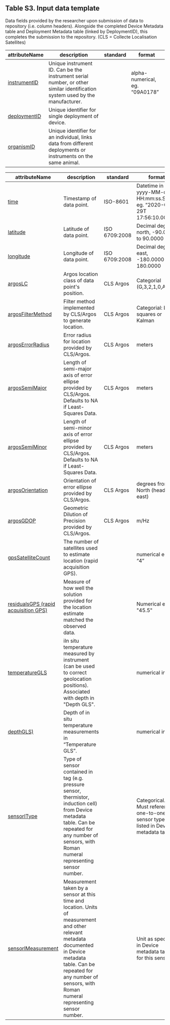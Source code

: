 ## Table S3. Input data template 

Data fields provided by the researcher upon submission of data to repository (i.e. column headers). Alongside the completed Device Metadata table and Deployment Metadata table (linked by DeploymentID), this completes the submission to the repository. (CLS = Collecte Localisation Satellites)

| attributeName | description | standard | format | 
| ------------- | ----------- | -------- | ------ |
| [instrumentID](fields/instrumentID.md) | Unique instrument ID. Can be the instrument serial number, or other similar identification system used by the manufacturer.| | alpha-numerical, eg. “09A0178”|
| [deploymentID](fields/deploymentID.md) | Unique identifier for single deployment of device. |  | |
| [organismID](fields/organismID.md) | Unique identifier for an individual, links data from different deployments or instruments on the same animal. |  | |

| attributeName | description | standard | format | 
| ------------- | ----------- | -------- | ------ |
| [time](fields/time.md) | Timestamp of data point. | ISO-8601 | Datetime in UTC, yyyy-MM-ddT HH:mm:ss.SSSZ, eg. “2020-03-29T 17:56:10.000Z”|
| [latitude](fields/latitude.md) | Latitude of data point. | ISO 6709:2008 | Decimal degrees north, -90.0000 to 90.0000|
| [longitude](fields/longitude.md) | Longitude of data point. | ISO 6709:2008 | Decimal degrees east, -180.0000 to 180.0000|
| [argosLC](fields/argosLC.md) | Argos location class of data point's position. | CLS Argos  | Categorial (G,3,2,1,0,A,B,Z)|
| [argosFilterMethod](fields/argosFilterMethod.md) | Filter method implemented by CLS/Argos to generate location. | CLS Argos  | Categorial: Least squares or Kalman|
| [argosErrorRadius](fields/argosErrorRadius.md) | Error radius for location provided by CLS/Argos. | CLS Argos  | meters|
| [argosSemiMajor](fields/argosSemiMajor.md) | Length of semi-major axis of error ellipse provided by CLS/Argos. Defaults to NA if Least-Squares Data. | CLS Argos  | meters|
| [argosSemiMinor](fields/argosSemiMinor.md) | Length of semi-minor axis of error ellipse provided by CLS/Argos. Defaults to NA if Least-Squares Data. | CLS Argos  | meters|
| [argosOrientation](fields/argosOrientation.md) | Orientation of error ellipse provided by CLS/Argos. | CLS Argos  | degrees from North (heading east)|
| [argosGDOP](fields/argosGDOP.md) | Geometric Dilution of Precision provided by CLS/Argos. | CLS Argos  | m/Hz|
| [gpsSatelliteCount](fields/gpsSatelliteCount.md) | The number of satellites used to estimate location (rapid acquisition GPS). |  | numerical eg. “4”|
| [residualsGPS (rapid acquisition GPS)](fields/residualsGPS.md) | Measure of how well the solution provided for the location estimate matched the observed data. |  | Numerical e.g. "45.5" |
| [temperatureGLS](fields/temperatureGLS.md) | iIn situ temperature measured by instrument (can be used to correct geolocation positions). Associated with depth in "Depth GLS". |  | numerical in °C|
| [depthGLS)](fields/depthGLS.md) | Depth of in situ temperature measurements in “Temperature GLS”.  |  |numerical in m |
| [sensorIType](fields/sensorIType.md) | Type of sensor contained in tag (e.g. pressure sensor, thermistor, induction cell) from Device metadata table. Can be repeated for any number of sensors, with Roman numeral representing sensor number. |  | Categorical. Must reference one-to-one to a sensor type listed in Device metadata table.|
| [sensorIMeasurement](fields/sensorIMeasurement.md) | Measurement taken by a sensor at this time and location. Units of measurement and other relevant metadata documented in Device metadata table. Can be repeated for any number of sensors, with Roman numeral representing sensor number. |  | Unit as specified in Device metadata table for this sensor|
